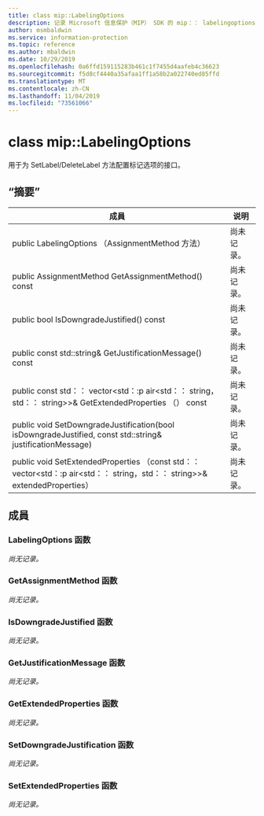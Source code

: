 ```yaml
---
title: class mip::LabelingOptions
description: 记录 Microsoft 信息保护（MIP） SDK 的 mip：： labelingoptions 类。
author: msmbaldwin
ms.service: information-protection
ms.topic: reference
ms.author: mbaldwin
ms.date: 10/29/2019
ms.openlocfilehash: 0a6ffd159115283b461c1f7455d4aafeb4c36623
ms.sourcegitcommit: f5d8cf4440a35afaa1ff1a58b2a022740ed85ffd
ms.translationtype: MT
ms.contentlocale: zh-CN
ms.lasthandoff: 11/04/2019
ms.locfileid: "73561066"
---
```

# <a name="class-miplabelingoptions"></a>class mip::LabelingOptions 
用于为 SetLabel/DeleteLabel 方法配置标记选项的接口。
  
## <a name="summary"></a>“摘要”
 成員                        | 说明                                
--------------------------------|---------------------------------------------
public LabelingOptions （AssignmentMethod 方法）  | 尚未记录。
public AssignmentMethod GetAssignmentMethod() const  | 尚未记录。
public bool IsDowngradeJustified() const  | 尚未记录。
public const std::string& GetJustificationMessage() const  | 尚未记录。
public const std：： vector\<std：:p air\<std：： string，std：： string\>\>& GetExtendedProperties （） const  | 尚未记录。
public void SetDowngradeJustification(bool isDowngradeJustified, const std::string& justificationMessage)  | 尚未记录。
public void SetExtendedProperties （const std：： vector\<std：:p air\<std：： string，std：： string\>\>& extendedProperties）  | 尚未记录。
  
## <a name="members"></a>成員
  
### <a name="labelingoptions-function"></a>LabelingOptions 函数
_尚无记录。_

  
### <a name="getassignmentmethod-function"></a>GetAssignmentMethod 函数
_尚无记录。_

  
### <a name="isdowngradejustified-function"></a>IsDowngradeJustified 函数
_尚无记录。_

  
### <a name="getjustificationmessage-function"></a>GetJustificationMessage 函数
_尚无记录。_

  
### <a name="getextendedproperties-function"></a>GetExtendedProperties 函数
_尚无记录。_

  
### <a name="setdowngradejustification-function"></a>SetDowngradeJustification 函数
_尚无记录。_

  
### <a name="setextendedproperties-function"></a>SetExtendedProperties 函数
_尚无记录。_
